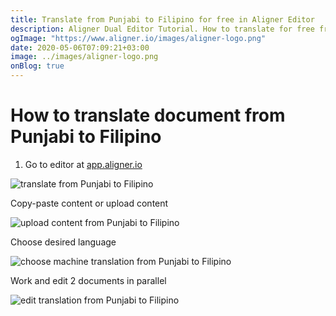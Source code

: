 ```yaml
---
title: Translate from Punjabi to Filipino for free in Aligner Editor
description: Aligner Dual Editor Tutorial. How to translate for free from Punjabi to Filipino. Aligner is multilingual document management platform. 
ogImage: "https://www.aligner.io/images/aligner-logo.png"
date: 2020-05-06T07:09:21+03:00
image: ../images/aligner-logo.png
onBlog: true
---
```


# How to translate document from Punjabi to Filipino

1. Go to editor at [app.aligner.io](https://app.aligner.io "Aligner App web page")

![translate from Punjabi to Filipino](../aligner-blank-editor.png "translate from Punjabi to Filipino")

Copy-paste content or upload content

![upload content from Punjabi to Filipino](../aligner-uploaded-document.png "upload content from Punjabi to Filipino")

Choose desired language

![choose machine translation from Punjabi to Filipino](../aligner-language-dropdown.png "choose machine translation from Punjabi to Filipino")

Work and edit 2 documents in parallel

![edit translation from Punjabi to Filipino](../aligner-double-sitded-editor.png "edit translation from Punjabi to Filipino")

